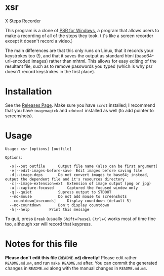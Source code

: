 # xsr
X Steps Recorder

This program is a clone of [PSR for Windows](https://blogs.msdn.microsoft.com/patricka/2010/01/04/using-the-secret-windows-7-problem-steps-recorder-to-create-step-by-step-screenshot-documents/), a program that allows users to make a recording of all of the steps they took. (It's like a screen recorder except it doesn't record a video.)

The main differences are that this only runs on Linux, that it records your keystrokes too (!), and that it saves the output as standard html (base64-uri-encoded images) rather than mhtml. This allows for easy editing of the resultant file, such as to remove passwords you typed (which is why psr doesn't record keystrokes in the first place).

# Installation

See the [Releases Page](https://github.com/nonnymoose/xsr/releases).
Make sure you have `scrot` installed; I recommend that you have `imagemagick` and `xdotool` installed as well (to add pointer to screenshots).

# Usage

```
Usage: xsr [options] [outfile]

Options:

  -o|--out outfile		Output file name (also can be first argument)
  -e|--edit-images-before-save	Edit images before saving file
  -d|--image-deps		Do not convert images to base64; instead, output the dependent file and it's resources directory
  -c|--image-extension=ext	Extension of image output (png or jpg)
  -u|--capture-focused		Captured the focused window only
  -q|--quiet			Supress output to STDOUT
  --no-mouse			Do not add mouse to screenshots
  --countdown[=seconds]		Display countdown (default 5)
  --no-countdown		Don't display countdown
  -h|--help			Print this message
```
To quit, press `Break` (usually `Shift`+`Pause`). `Ctrl`+`C` works most of time fine too, although xsr will record that keypress.

# Notes for this file
__Please don't edit this file (`README.md`) directly!__
Please edit rather `README.md.m4`, and run `make README.md` after.
You can commit the generated changes in `README.md` along with the manual changes in `README.md.m4`.
